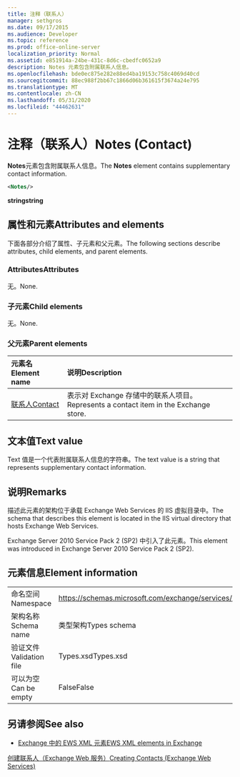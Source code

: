 ```yaml
---
title: 注释（联系人）
manager: sethgros
ms.date: 09/17/2015
ms.audience: Developer
ms.topic: reference
ms.prod: office-online-server
localization_priority: Normal
ms.assetid: e851914a-24be-431c-8d6c-cbedfc0652a9
description: Notes 元素包含附属联系人信息。
ms.openlocfilehash: bde0ec875e282e88ed4ba19153c758c4069d40cd
ms.sourcegitcommit: 88ec988f2bb67c1866d06b361615f3674a24e795
ms.translationtype: MT
ms.contentlocale: zh-CN
ms.lasthandoff: 05/31/2020
ms.locfileid: "44462631"
---
```

# <a name="notes-contact"></a><span data-ttu-id="1433b-103">注释（联系人）</span><span class="sxs-lookup"><span data-stu-id="1433b-103">Notes (Contact)</span></span>

<span data-ttu-id="1433b-104">**Notes**元素包含附属联系人信息。</span><span class="sxs-lookup"><span data-stu-id="1433b-104">The **Notes** element contains supplementary contact information.</span></span> 
  
```XML
<Notes/>
```

 <span data-ttu-id="1433b-105">**string**</span><span class="sxs-lookup"><span data-stu-id="1433b-105">**string**</span></span>
## <a name="attributes-and-elements"></a><span data-ttu-id="1433b-106">属性和元素</span><span class="sxs-lookup"><span data-stu-id="1433b-106">Attributes and elements</span></span>

<span data-ttu-id="1433b-107">下面各部分介绍了属性、子元素和父元素。</span><span class="sxs-lookup"><span data-stu-id="1433b-107">The following sections describe attributes, child elements, and parent elements.</span></span>
  
### <a name="attributes"></a><span data-ttu-id="1433b-108">Attributes</span><span class="sxs-lookup"><span data-stu-id="1433b-108">Attributes</span></span>

<span data-ttu-id="1433b-109">无。</span><span class="sxs-lookup"><span data-stu-id="1433b-109">None.</span></span>
  
### <a name="child-elements"></a><span data-ttu-id="1433b-110">子元素</span><span class="sxs-lookup"><span data-stu-id="1433b-110">Child elements</span></span>

<span data-ttu-id="1433b-111">无。</span><span class="sxs-lookup"><span data-stu-id="1433b-111">None.</span></span>
  
### <a name="parent-elements"></a><span data-ttu-id="1433b-112">父元素</span><span class="sxs-lookup"><span data-stu-id="1433b-112">Parent elements</span></span>

|<span data-ttu-id="1433b-113">**元素名**</span><span class="sxs-lookup"><span data-stu-id="1433b-113">**Element name**</span></span>|<span data-ttu-id="1433b-114">**说明**</span><span class="sxs-lookup"><span data-stu-id="1433b-114">**Description**</span></span>|
|:-----|:-----|
|[<span data-ttu-id="1433b-115">联系人</span><span class="sxs-lookup"><span data-stu-id="1433b-115">Contact</span></span>](contact.md) <br/> |<span data-ttu-id="1433b-116">表示对 Exchange 存储中的联系人项目。</span><span class="sxs-lookup"><span data-stu-id="1433b-116">Represents a contact item in the Exchange store.</span></span>  <br/> |
   
## <a name="text-value"></a><span data-ttu-id="1433b-117">文本值</span><span class="sxs-lookup"><span data-stu-id="1433b-117">Text value</span></span>

<span data-ttu-id="1433b-118">Text 值是一个代表附属联系人信息的字符串。</span><span class="sxs-lookup"><span data-stu-id="1433b-118">The text value is a string that represents supplementary contact information.</span></span>
  
## <a name="remarks"></a><span data-ttu-id="1433b-119">说明</span><span class="sxs-lookup"><span data-stu-id="1433b-119">Remarks</span></span>

<span data-ttu-id="1433b-120">描述此元素的架构位于承载 Exchange Web Services 的 IIS 虚拟目录中。</span><span class="sxs-lookup"><span data-stu-id="1433b-120">The schema that describes this element is located in the IIS virtual directory that hosts Exchange Web Services.</span></span>
  
<span data-ttu-id="1433b-121">Exchange Server 2010 Service Pack 2 (SP2) 中引入了此元素。</span><span class="sxs-lookup"><span data-stu-id="1433b-121">This element was introduced in Exchange Server 2010 Service Pack 2 (SP2).</span></span>
  
## <a name="element-information"></a><span data-ttu-id="1433b-122">元素信息</span><span class="sxs-lookup"><span data-stu-id="1433b-122">Element information</span></span>

|||
|:-----|:-----|
|<span data-ttu-id="1433b-123">命名空间</span><span class="sxs-lookup"><span data-stu-id="1433b-123">Namespace</span></span>  <br/> |https://schemas.microsoft.com/exchange/services/2006/types  <br/> |
|<span data-ttu-id="1433b-124">架构名称</span><span class="sxs-lookup"><span data-stu-id="1433b-124">Schema name</span></span>  <br/> |<span data-ttu-id="1433b-125">类型架构</span><span class="sxs-lookup"><span data-stu-id="1433b-125">Types schema</span></span>  <br/> |
|<span data-ttu-id="1433b-126">验证文件</span><span class="sxs-lookup"><span data-stu-id="1433b-126">Validation file</span></span>  <br/> |<span data-ttu-id="1433b-127">Types.xsd</span><span class="sxs-lookup"><span data-stu-id="1433b-127">Types.xsd</span></span>  <br/> |
|<span data-ttu-id="1433b-128">可以为空</span><span class="sxs-lookup"><span data-stu-id="1433b-128">Can be empty</span></span>  <br/> |<span data-ttu-id="1433b-129">False</span><span class="sxs-lookup"><span data-stu-id="1433b-129">False</span></span>  <br/> |
   
## <a name="see-also"></a><span data-ttu-id="1433b-130">另请参阅</span><span class="sxs-lookup"><span data-stu-id="1433b-130">See also</span></span>



- [<span data-ttu-id="1433b-131">Exchange 中的 EWS XML 元素</span><span class="sxs-lookup"><span data-stu-id="1433b-131">EWS XML elements in Exchange</span></span>](ews-xml-elements-in-exchange.md)


[<span data-ttu-id="1433b-132">创建联系人（Exchange Web 服务）</span><span class="sxs-lookup"><span data-stu-id="1433b-132">Creating Contacts (Exchange Web Services)</span></span>](https://msdn.microsoft.com/library/4845917e-70d1-481c-bbd7-011ec6571789%28Office.15%29.aspx)

